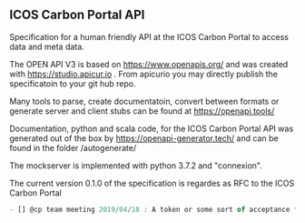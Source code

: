 ## ICOS Carbon Portal API 

Specification for a human friendly API at the ICOS Carbon Portal to 
access data and meta data.

The OPEN API V3 is based on https://www.openapis.org/ and was created with 
https://studio.apicur.io . From apicurio you may directly publish the specificatoin
to your git hub repo.


Many tools to parse, create documentatoin, convert between formats or 
generate server and client stubs can be found at https://openapi.tools/


Documentation, python and scala code, for the ICOS Carbon Portal API was generated out of the box by 
https://openapi-generator.tech/ and can be found in the folder /autogenerate/

The mockserver is implemented with python 3.7.2 and "connexion". 



The current version 0.1.0 of the specification is regardes as RFC to the ICOS Carbon Portal

```javascript
- [] @cp team meeting 2019/04/18 : A token or some sort of acceptance flag is required if data ist dowladed. The user needs to accept the ICOS data policy.

```
